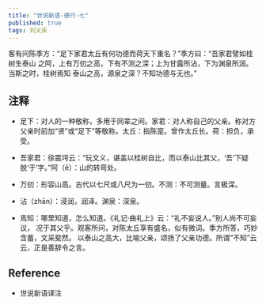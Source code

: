 ```yaml
---
title: "世说新语-德行-七"
published: true
tags: 刘义庆
---
```


客有问陈季方：“足下家君太丘有何功德而荷天下重名？”季方曰：“吾家君譬如桂树生泰山
之阿，上有万仞之高，下有不测之深；上为甘露所沾，下为渊泉所润。当斯之时，桂树焉知
泰山之高，源泉之深？不知功德与无也。”

## 注释

- 足下：对人的一种敬称，多用于同辈之间。家君：对人称自己的父亲。称对方父亲时前加“贤”或“足下”等敬称。太丘：指陈寔。曾作太丘长。荷：担负，承受。

- 吾家君：徐震堮云：“玩文义，谌盖以桂树自比，而以泰山比其父，‘吾’下疑脱‘于’字。”阿（ē）：山的转弯处。

- 万仞：形容山高。古代以七尺或八尺为一仞。不测：不可测量。言极深。

- 沾（zhān）：浸润，润泽。渊泉：深泉。

- 焉知：哪里知道，怎么知道。《礼记·曲礼上》云：“礼不妄说人。”别人尚不可妄议，
况于其父乎。观客所问，对陈太丘享有盛名，似有微词。季方所答，巧妙含蓄，文采斐然。
以泰山之高大，比喻父亲，颂扬了父亲功德。所谓“不知”云云，正是善辞令之言。

## Reference

- 世说新语译注